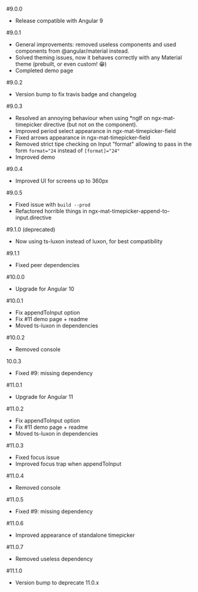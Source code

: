 #9.0.0
* Release compatible with Angular 9

#9.0.1
* General improvements: removed useless components and used components from @angular/material instead.
* Solved theming issues, now it behaves correctly with any Material theme (prebuilt, or even custom! 😁)
* Completed demo page 

#9.0.2
* Version bump to fix travis badge and changelog

#9.0.3
* Resolved an annoying behaviour when using *ngIf on ngx-mat-timepicker directive (but not on the component). 
* Improved period select appearance in ngx-mat-timepicker-field
* Fixed arrows appearance in ngx-mat-timepicker-field
* Removed strict tipe checking on Input "format" allowing to pass in the form `format="24` instead of `[format]="24"`
* Improved demo

#9.0.4
* Improved UI for screens up to 360px

#9.0.5
* Fixed issue with `build --prod`
* Refactored horrible things in ngx-mat-timepicker-append-to-input.directive

#9.1.0 (deprecated)
* Now using ts-luxon instead of luxon, for best compatibility

#9.1.1
* Fixed peer dependencies

#10.0.0
* Upgrade for Angular 10

#10.0.1
* Fix appendToInput option
* Fix #11 demo page + readme
* Moved ts-luxon in dependencies

#10.0.2
* Removed console

10.0.3
* Fixed #9: missing dependency

#11.0.1
* Upgrade for Angular 11

#11.0.2
* Fix appendToInput option
* Fix #11 demo page + readme
* Moved ts-luxon in dependencies

#11.0.3
* Fixed focus issue
* Improved focus trap when appendToInput

#11.0.4
* Removed console

#11.0.5
* Fixed #9: missing dependency

#11.0.6
* Improved appearance of standalone timepicker

#11.0.7
* Removed useless dependency

#11.1.0
* Version bump to deprecate 11.0.x
